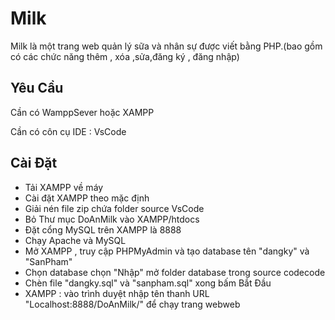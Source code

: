# Milk
Milk là một trang web quản lý sữa và nhân sự được viết bằng PHP.(bao gồm có các chức năng thêm , xóa ,sửa,đăng ký , đăng nhập)

## Yêu Cầu
Cần có WamppSever hoặc XAMPP

Cần có côn cụ IDE : VsCode

## Cài Đặt
- Tải XAMPP về máy 
- Cài đặt XAMPP theo mặc định
- Giải nén file zip chứa folder source VsCode
- Bỏ Thư mục DoAnMilk vào XAMPP/htdocs
- Đặt cổng MySQL trên XAMPP là 8888
- Chạy Apache và MySQL
- Mở XAMPP , truy cập PHPMyAdmin và tạo database tên "dangky" và "SanPham"
- Chọn database chọn "Nhập" mở folder database trong source codecode
- Chèn file  "dangky.sql" và "sanpham.sql" xong bấm Bắt Đầu
- XAMPP : vào trình duyệt nhập tên thanh URL "Localhost:8888/DoAnMilk/" để chạy trang webweb
